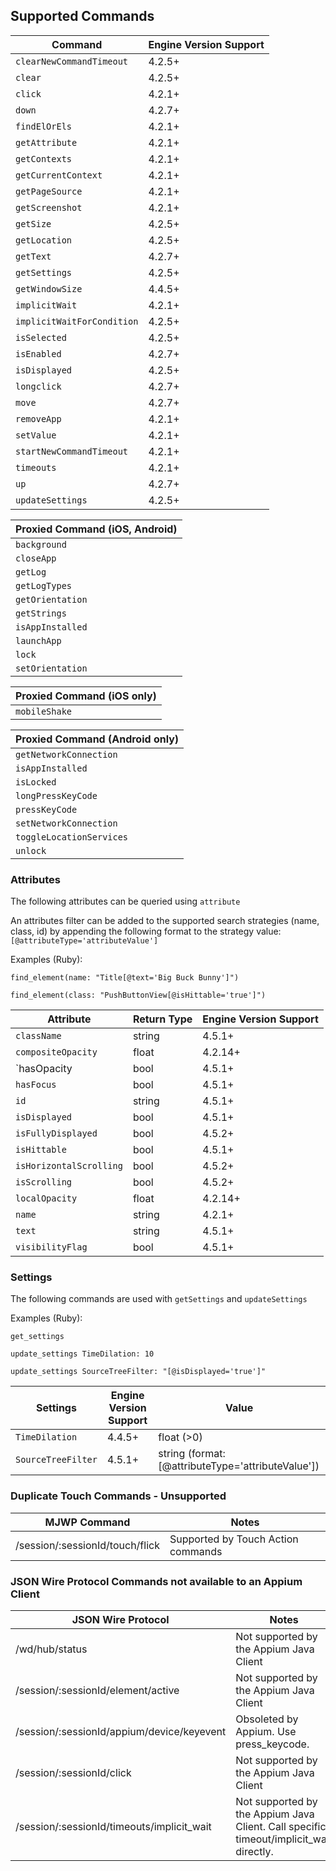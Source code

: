## Supported Commands

|          Command           |          Engine Version Support          |
|----------------------------|------------------------------------------|
| `clearNewCommandTimeout`   | 					4.2.5+	 				|
| `clear`          			 | 					4.2.5+	 				|
| `click`                    | 					4.2.1+	 				|
| `down`	                 | 					4.2.7+	 				|
| `findElOrEls`              | 					4.2.1+	 				|
| `getAttribute`             | 					4.2.1+	 				|
| `getContexts`              | 					4.2.1+	 				|
| `getCurrentContext`        | 					4.2.1+	 				|
| `getPageSource`            | 					4.2.1+	 				|
| `getScreenshot`            | 					4.2.1+	 				|
| `getSize`                  | 					4.2.5+	 				|
| `getLocation`              | 					4.2.5+	 				|
| `getText`                  | 					4.2.7+	 				|
| `getSettings`              | 					4.2.5+	 				|
| `getWindowSize`            |          4.4.5+          |
| `implicitWait`             | 					4.2.1+	 				|
| `implicitWaitForCondition` | 					4.2.5+	 				|
| `isSelected`               | 					4.2.5+	 				|
| `isEnabled`                | 					4.2.7+	 				|
| `isDisplayed`              | 					4.2.5+	 				|
| `longclick`                | 					4.2.7+	 				|
| `move`	                 | 					4.2.7+	 				|
| `removeApp`                | 					4.2.1+	 				|
| `setValue`                 | 					4.2.1+	 				|
| `startNewCommandTimeout`   | 					4.2.1+	 				|
| `timeouts`                 | 					4.2.1+	 				|
| `up`		                 | 					4.2.7+	 				|
| `updateSettings`           | 					4.2.5+	 				|

| Proxied Command (iOS, Android)    |
|-----------------------------------|
| `background`                      |
| `closeApp`                        |
| `getLog`                          |
| `getLogTypes`                     |
| `getOrientation`                  |
| `getStrings`                      |
| `isAppInstalled`                  |
| `launchApp`                       |
| `lock`                            |
| `setOrientation`                  |

| Proxied Command (iOS only) |
|----------------------------|
| `mobileShake`              |

| Proxied Command (Android only)    |
|-----------------------------------|
| `getNetworkConnection`            |
| `isAppInstalled`                  |
| `isLocked`                        |
| `longPressKeyCode`                |
| `pressKeyCode`                    |
| `setNetworkConnection`            |
| `toggleLocationServices`          |
| `unlock`                          |

### Attributes
The following attributes can be queried using `attribute`

An attributes filter can be added to the supported search strategies (name, class, id) by appending the following format to the strategy value: `[@attributeType='attributeValue']`

Examples (Ruby): 

`find_element(name: "Title[@text='Big Buck Bunny']")`

`find_element(class: "PushButtonView[@isHittable='true']")`

|          Attribute         |          Return Type          |         Engine Version Support          |
|----------------------------|-------------------------------|------------------------------------------|
| `className`                | 					string	 				     | 					4.5.1+	 				|
| `compositeOpacity`         | 					float	 				       | 					4.2.14+	 				|
| `hasOpacity                | 					bool	 				       | 					4.5.1+	 				|
| `hasFocus`                 | 					bool	 				       | 					4.5.1+	 				|
| `id`                       | 					string			         | 					4.5.1+	 				|
| `isDisplayed`              | 					bool	 				       | 					4.5.1+	 				|
| `isFullyDisplayed`               | 					bool	 				       | 					4.5.2+	 				|
| `isHittable`               | 					bool	 				       | 					4.5.1+	 				|
| `isHorizontalScrolling`               | 					bool	 				       | 					4.5.2+	 				|
| `isScrolling`               | 					bool	 				       | 					4.5.2+	 				|
| `localOpacity`             | 					float	 				       | 					4.2.14+	 				|
| `name`                     | 					string	 				     | 					4.2.1+	 				|
| `text`                     | 					string	 				     | 					4.5.1+	 				|
| `visibilityFlag`           | 					bool	 				       | 					4.5.1+	 				|

### Settings
The following commands are used with `getSettings` and `updateSettings`

Examples (Ruby): 

`get_settings`

`update_settings TimeDilation: 10`

`update_settings SourceTreeFilter: "[@isDisplayed='true']"`

|      Settings              |          Engine Version Support          |          		Value                	 | 
|----------------------------|------------------------------------------|----------------------------------------|
| `TimeDilation`             | 					4.4.5+		      		| float (>0)	                         |
| `SourceTreeFilter`         | 					4.5.1+		      		| string (format: [@attributeType='attributeValue'])   |

### Duplicate Touch Commands - Unsupported

| MJWP Command | Notes|
|--------------|------|
| /session/:sessionId/touch/flick|Supported by Touch Action commands|

### JSON Wire Protocol Commands not available to an Appium Client
| JSON Wire Protocol | Notes|
|--------------------|------|
| /wd/hub/status| Not supported by the Appium Java Client|
| /session/:sessionId/element/active | Not supported by the Appium Java Client|
| /session/:sessionId/appium/device/keyevent| Obsoleted by Appium. Use press_keycode.|
| /session/:sessionId/click | Not supported by the Appium Java Client|
| /session/:sessionId/timeouts/implicit_wait | Not supported by the Appium Java Client. Call specific timeout/implicit_wait directly.|
